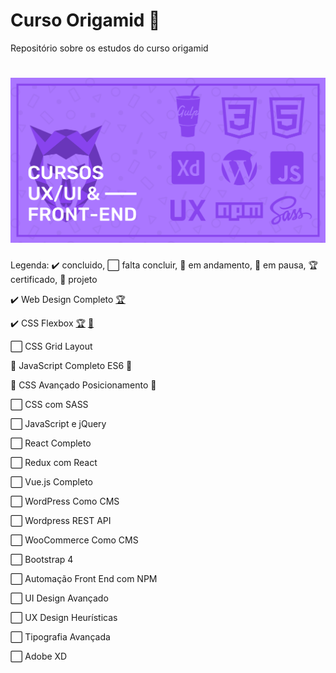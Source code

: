 <h1> Curso Origamid 🐺</h1>
Repositório sobre os estudos do curso origamid
<h1 align="center">
    <img alt="Origamid" src="banner.png" width="700px" />
</h1>

<p>Legenda: ✔️ concluido, ⬜ falta concluir, 🚧 em andamento, 🛑 em pausa, 🏆 certificado,  📂 projeto </p>

<p>✔️ Web Design Completo <a target="_blank" href="https://www.origamid.com/certificate/6d1a7bde/">🏆</a></p> 
<p>✔️ CSS Flexbox <a target="_blank" href="https://www.origamid.com/certificate/f21f6a84/">🏆</a> <a target="_blank" href="https://github.com/mnagahama/flexblog"> 📂</a> </p>
<p>⬜ CSS Grid Layout</p>
<p>🛑 JavaScript Completo ES6 🛑</p>
<p>🛑 CSS Avançado Posicionamento 🛑</p> 
<p>⬜ CSS com SASS</p>
<p>⬜ JavaScript e jQuery </p>
<p>⬜ React Completo</p>
<p>⬜ Redux com React</p>
<p>⬜ Vue.js Completo</p>
<p>⬜ WordPress Como CMS</p>
<p>⬜ Wordpress REST API</p>
<p>⬜ WooCommerce Como CMS</p>
<p>⬜ Bootstrap 4</p>
<p>⬜ Automação Front End com NPM</p>
<p>⬜ UI Design Avançado</p>
<p>⬜ UX Design Heurísticas</p>
<p>⬜ Tipografia Avançada</p>
<p>⬜ Adobe XD</p>
